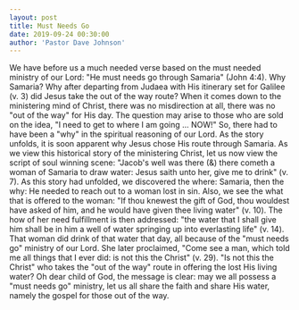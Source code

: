 ```yaml
---
layout: post
title: Must Needs Go
date: 2019-09-24 00:30:00
author: 'Pastor Dave Johnson'
---
```


We have before us a much needed verse based on the must needed ministry of our Lord: "He must needs go through Samaria" (John 4:4). Why Samaria? Why after departing from Judaea with His itinerary set for Galilee (v. 3) did Jesus take the out of the way route? When it comes down to the ministering mind of Christ, there was no misdirection at all, there was no "out of the way" for His day. The question may arise to those who are sold on the idea, "I need to get to where I am going ... NOW!" So, there had to have been a "why" in the spiritual reasoning of our Lord. As the story unfolds, it is soon apparent why Jesus chose His route through Samaria. As we view this historical story of the ministering Christ, let us now view the script of soul winning scene: "Jacob's well was there (&) there cometh a woman of Samaria to draw water: Jesus saith unto her, give me to drink" (v. 7). As this story had unfolded, we discovered the where: Samaria, then the why: He needed to reach out to a woman lost in sin. Also, we see the what that is offered to the woman: "If thou knewest the gift of God, thou wouldest have asked of him, and he would have given thee living water" (v. 10). The how of her need fulfillment is then addressed: "the water that I shall give him shall be in him a well of water springing up into everlasting life" (v. 14). That woman did drink of that water that day, all because of the "must needs go" ministry of our Lord. She later proclaimed, "Come see a man, which told me all things that I ever did: is not this the Christ" (v. 29). "Is not this the Christ" who takes the "out of the way" route in offering the lost His living water? Oh dear child of God, the message is clear: may we all possess a "must needs go" ministry, let us all share the faith and share His water, namely the gospel for those out of the way.
